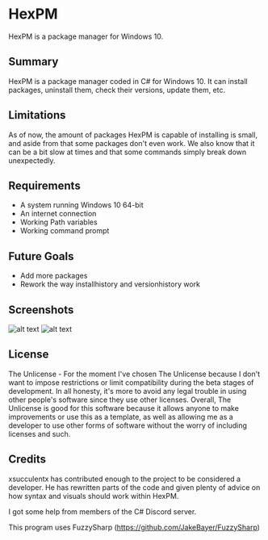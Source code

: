 # HexPM
HexPM is a package manager for Windows 10.

## Summary
HexPM is a package manager coded in C# for Windows 10. It can install packages, uninstall them, check their versions, update them, etc.

## Limitations
As of now, the amount of packages HexPM is capable of installing is small, and aside from that some packages don't even work. We also know that it can be a bit slow at times and that some commands simply break down unexpectedly.

## Requirements

- A system running Windows 10 64-bit
- An internet connection
- Working Path variables
- Working command prompt

## Future Goals

- Add more packages
- Rework the way installhistory and versionhistory work

## Screenshots
![alt text](https://cdn.discordapp.com/attachments/606270006040199209/796170724795482213/unknown.png)
![alt text](https://cdn.discordapp.com/attachments/606270006040199209/796170849773813770/unknown.png)

## License
The Unlicense - For the moment I've chosen The Unlicense because I don't want to impose restrictions or limit compatibility during the beta stages of development. In all honesty, it's more to avoid any legal trouble in using other people's software since they use other licenses. Overall, The Unlicense is good for this software because it allows anyone to make improvements or use this as a template, as well as allowing me as a developer to use other forms of software without the worry of including licenses and such.

## Credits
xsucculentx has contributed enough to the project to be considered a developer. He has rewritten parts of the code and given plenty of advice on how syntax and visuals should work within HexPM.

I got some help from members of the C# Discord server.

This program uses FuzzySharp (https://github.com/JakeBayer/FuzzySharp)
